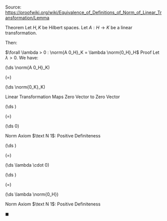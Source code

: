 # 

Source: https://proofwiki.org/wiki/Equivalence_of_Definitions_of_Norm_of_Linear_Transformation/Lemma

Theorem
Let $H, K$ be Hilbert spaces.
Let $A: H \to K$ be a linear transformation.

Then:

$\forall \lambda > 0 : \norm{A 0_H}_K = \lambda \norm{0_H}_H$
Proof
Let $\lambda > 0$.
We have:














\(\ds \norm{A 0_H}_K\)

\(=\)







\(\ds \norm{0_K}_K\)





Linear Transformation Maps Zero Vector to Zero Vector














\(\ds \)

\(=\)







\(\ds 0\)





Norm Axiom $\text N 1$: Positive Definiteness














\(\ds \)

\(=\)







\(\ds \lambda \cdot 0\)




















\(\ds \)

\(=\)







\(\ds \lambda \norm{0_H}\)





Norm Axiom $\text N 1$: Positive Definiteness



$\blacksquare$





